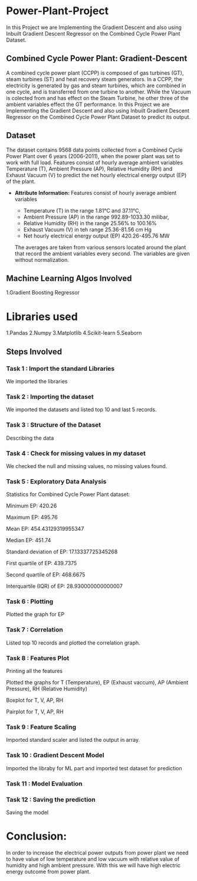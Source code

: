 # Power-Plant-Project
In this Project we are Implementing the Gradient Descent and also using Inbuilt Gradient Descent Regressor on the Combined Cycle Power Plant Dataset.

## Combined Cycle Power Plant: Gradient-Descent
A combined cycle power plant (CCPP) is composed of gas turbines (GT), steam turbines (ST) and heat recovery steam generators. In a CCPP, the electricity is generated by gas and steam turbines, which are combined in one cycle, and is transferred from one turbine to another. While the Vacuum is colected from and has effect on the Steam Turbine, he other three of the ambient variables effect the GT performance. In this Project we are Implementing the Gradient Descent and also using Inbuilt Gradient Descent Regressor on the Combined Cycle Power Plant Dataset to predict its output.


## Dataset
The dataset contains 9568 data points collected from a Combined Cycle Power Plant over 6 years (2006-2011), when the power plant was set to work with full load. Features consist of hourly average ambient variables Temperature (T), Ambient Pressure (AP), Relative Humidity (RH) and Exhaust Vacuum (V) to predict the net hourly electrical energy output (EP) of the plant.
    
   
 * **Attribute Information:**
    Features consist of hourly average ambient variables
    - Temperature (T) in the range 1.81°C and 37.11°C,
    - Ambient Pressure (AP) in the range 992.89-1033.30 milibar,
    - Relative Humidity (RH) in the range 25.56% to 100.16%
    - Exhaust Vacuum (V) in teh range 25.36-81.56 cm Hg
    - Net hourly electrical energy output (EP) 420.26-495.76 MW

    The averages are taken from various sensors located around the plant that record the ambient variables every second. The variables are given without normalization.

## Machine Learning Algos Involved
1.Gradient Boosting Regressor

# Libraries used

1.Pandas
2.Numpy
3.Matplotlib
4.Scikit-learn
5.Seaborn

Steps Involved
------------------
### Task 1 : Import the standard Libraries
We imported the libraries

### Task 2 : Importing the dataset
We imported the datasets and listed top 10 and last 5 records.

### Task 3 : Structure of the Dataset
Describing the data

### Task 4 : Check for missing values in my dataset
We checked the null and missing values, no missing values found.

### Task 5 : Exploratory Data Analysis
Statistics for Combined Cycle Power Plant dataset:

Minimum EP:  420.26

Maximum EP:  495.76

Mean EP:  454.43129319955347

Median EP:  451.74

Standard deviation of EP:  17.13337725345268

First quartile of EP:  439.7375

Second quartile of EP:  468.6675

Interquartile (IQR) of EP:  28.930000000000007

### Task 6 : Plotting
Plotted the graph for EP

### Task 7 : Correlation
Listed top 10 records and plotted the correlation graph.

### Task 8 : Features Plot
Printing all the features

Plotted the graphs for T (Temperature), EP (Exhaust vaccum), AP (Ambient Pressure), RH (Relative Humidity)

Boxplot for T, V, AP, RH

Pairplot for T, V, AP, RH

### Task 9 : Feature Scaling
Imported standard scaler and listed the output in array.

### Task 10 : Gradient Descent Model
Imported the libraby for ML part and imported test dataset for prediction

### Task 11 : Model Evaluation

### Task 12 : Saving the prediction
Saving the model

# Conclusion:
In order to increase the electrical power outputs from power plant we need to have value of low temperature and low vacuum with relative value of humidity and high ambient pressure. With this we will have high electric energy outcome from power plant.





